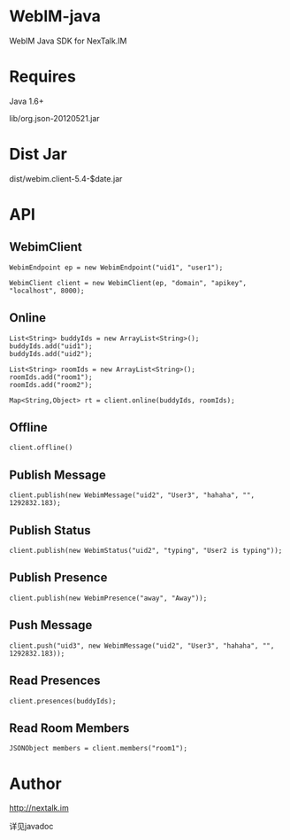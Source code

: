
WebIM-java
==========

WebIM Java SDK for NexTalk.IM

Requires
========

Java 1.6+

lib/org.json-20120521.jar

Dist Jar
========

dist/webim.client-5.4-$date.jar

API
===

WebimClient
------------------
	WebimEndpoint ep = new WebimEndpoint("uid1", "user1");

	WebimClient client = new WebimClient(ep, "domain", "apikey", "localhost", 8000);

Online
------

	List<String> buddyIds = new ArrayList<String>();
	buddyIds.add("uid1");
	buddyIds.add("uid2");

	List<String> roomIds = new ArrayList<String>();
	roomIds.add("room1");
	roomIds.add("room2");

	Map<String,Object> rt = client.online(buddyIds, roomIds);


Offline
-------

	client.offline()


Publish Message
---------------

	client.publish(new WebimMessage("uid2", "User3", "hahaha", "", 1292832.183);

Publish Status
--------------

	client.publish(new WebimStatus("uid2", "typing", "User2 is typing"));

Publish Presence
----------------

	client.publish(new WebimPresence("away", "Away"));


Push Message
------------

	client.push("uid3", new WebimMessage("uid2", "User3", "hahaha", "", 1292832.183));

Read Presences
---------

	client.presences(buddyIds);

Read Room Members
-------

	JSONObject members = client.members("room1");


Author
=========

http://nextalk.im

详见javadoc
